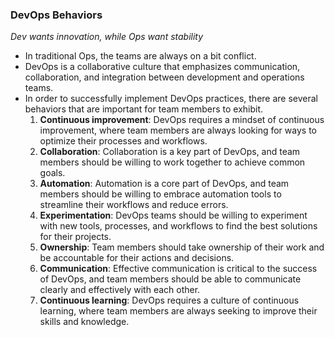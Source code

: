 ### DevOps Behaviors

*Dev wants innovation, while Ops want stability*

- In traditional Ops, the teams are always on a bit conflict.
- DevOps is a collaborative culture that emphasizes communication, collaboration, and integration between development and operations teams. 
- In order to successfully implement DevOps practices, there are several behaviors that are important for team members to exhibit.
  1. **Continuous improvement**: DevOps requires a mindset of continuous improvement, where team members are always looking for ways to optimize their processes and workflows.
  2. **Collaboration**: Collaboration is a key part of DevOps, and team members should be willing to work together to achieve common goals.
  3. **Automation**: Automation is a core part of DevOps, and team members should be willing to embrace automation tools to streamline their workflows and reduce errors.
  4. **Experimentation**: DevOps teams should be willing to experiment with new tools, processes, and workflows to find the best solutions for their projects.
  5. **Ownership**: Team members should take ownership of their work and be accountable for their actions and decisions.
  6. **Communication**: Effective communication is critical to the success of DevOps, and team members should be able to communicate clearly and effectively with each other.
  7. **Continuous learning**: DevOps requires a culture of continuous learning, where team members are always seeking to improve their skills and knowledge.
